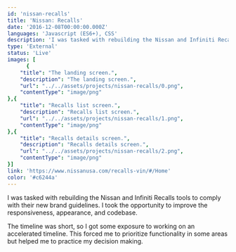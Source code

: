 ```yaml
---
id: 'nissan-recalls'
title: 'Nissan: Recalls'
date: '2016-12-08T00:00:00.000Z'
languages: 'Javascript (ES6+), CSS'
description: 'I was tasked with rebuilding the Nissan and Infiniti Recalls tools to comply with their new brand guidelines. I took the opportunity to improve the responsiveness, appearance, and codebase.'
type: 'External'
status: 'Live'
images: [
      {
	"title": "The landing screen.",
	"description": "The landing screen.",
	"url": "../../assets/projects/nissan-recalls/0.png",
	"contentType": "image/png"
},{
	"title": "Recalls list screen.",
	"description": "Recalls list screen.",
	"url": "../../assets/projects/nissan-recalls/1.png",
	"contentType": "image/png"
},{
	"title": "Recalls details screen.",
	"description": "Recalls details screen.",
	"url": "../../assets/projects/nissan-recalls/2.png",
	"contentType": "image/png"
}]
link: 'https://www.nissanusa.com/recalls-vin/#/Home'
color: '#c6244a'
---
```


I was tasked with rebuilding the Nissan and Infiniti Recalls tools to comply with their new brand guidelines. I took the opportunity to improve the responsiveness, appearance, and codebase.

The timeline was short, so I got some exposure to working on an accelerated timeline. This forced me to prioritize functionality in some areas but helped me to practice my decision making.
